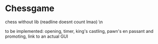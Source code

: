 # Chessgame
chess without lib (readline doesnt count lmao) \n

to be implemented: opening, timer, king's castling, pawn's en passant and promoting, link to an actual GUI
